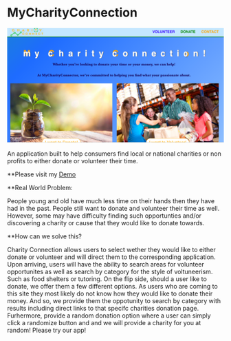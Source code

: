 # MyCharityConnection

![alt text](https://github.com/rockymia50/MyCharityConnection/blob/master/MyCC.png?raw=true "My Charity Connection") 

An application built to help consumers find local or national charities or non profits to either donate or volunteer their time.

**Please visit my [Demo](https://rockymia50.github.io/MyCharityConnection/ "My Charity Connection")


**Real World Problem:

People young and old have much less time on their hands then they have had in the past. People still want to donate and volunteer their time as well. However, some may have difficulty finding such opportunties and/or discovering a charity or cause that they would like to donate towards. 

**How can we solve this?

Charity Connection allows users to select wether they would like to either donate or volunteer and will direct them to the corresponding application. Upon arriving, users will have the ability to search areas for volunteer opportunites as well as search by category for the style of voltuneerism. Such as food shelters or tutoring. On the flip side, should a user like to donate, we offer them a few different options. As users who are coming to this site they most likely do not know how they would like to donate their money. And so, we provide them the oppotunity to search by category with results including direct links to that specifc charities donation page. Furhermore, provide a random donation option where a user can simply click a randomize button and and we will provide a charity for you at random! Please try our app!
